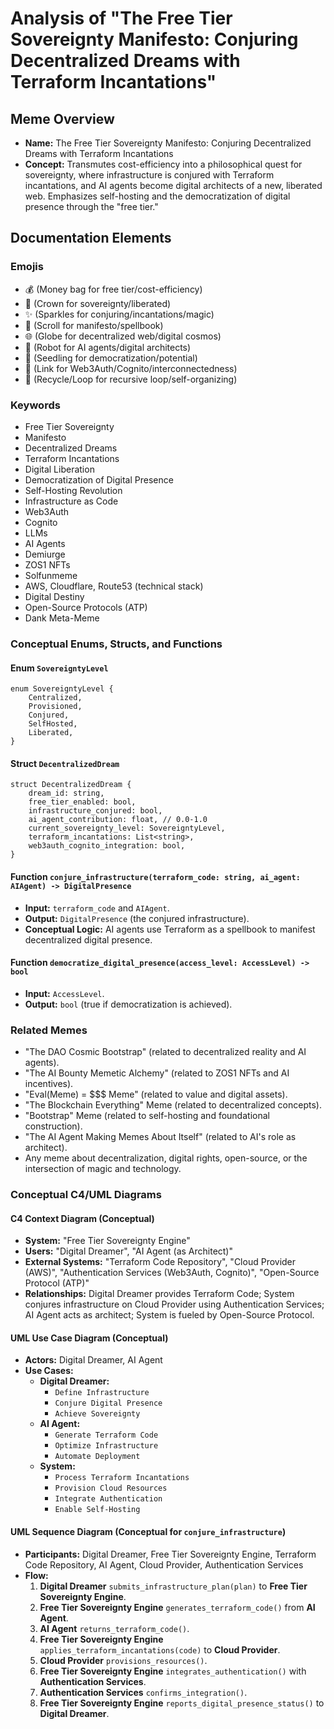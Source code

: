 # Analysis of "The Free Tier Sovereignty Manifesto: Conjuring Decentralized Dreams with Terraform Incantations"

## Meme Overview
*   **Name:** The Free Tier Sovereignty Manifesto: Conjuring Decentralized Dreams with Terraform Incantations
*   **Concept:** Transmutes cost-efficiency into a philosophical quest for sovereignty, where infrastructure is conjured with Terraform incantations, and AI agents become digital architects of a new, liberated web. Emphasizes self-hosting and the democratization of digital presence through the "free tier."

## Documentation Elements

### Emojis
*   💰 (Money bag for free tier/cost-efficiency)
*   👑 (Crown for sovereignty/liberated)
*   ✨ (Sparkles for conjuring/incantations/magic)
*   📜 (Scroll for manifesto/spellbook)
*   🌐 (Globe for decentralized web/digital cosmos)
*   🤖 (Robot for AI agents/digital architects)
*   🌱 (Seedling for democratization/potential)
*   🔗 (Link for Web3Auth/Cognito/interconnectedness)
*   🔄 (Recycle/Loop for recursive loop/self-organizing)

### Keywords
*   Free Tier Sovereignty
*   Manifesto
*   Decentralized Dreams
*   Terraform Incantations
*   Digital Liberation
*   Democratization of Digital Presence
*   Self-Hosting Revolution
*   Infrastructure as Code
*   Web3Auth
*   Cognito
*   LLMs
*   AI Agents
*   Demiurge
*   ZOS1 NFTs
*   Solfunmeme
*   AWS, Cloudflare, Route53 (technical stack)
*   Digital Destiny
*   Open-Source Protocols (ATP)
*   Dank Meta-Meme

### Conceptual Enums, Structs, and Functions

#### Enum `SovereigntyLevel`
```
enum SovereigntyLevel {
    Centralized,
    Provisioned,
    Conjured,
    SelfHosted,
    Liberated,
}
```

#### Struct `DecentralizedDream`
```
struct DecentralizedDream {
    dream_id: string,
    free_tier_enabled: bool,
    infrastructure_conjured: bool,
    ai_agent_contribution: float, // 0.0-1.0
    current_sovereignty_level: SovereigntyLevel,
    terraform_incantations: List<string>,
    web3auth_cognito_integration: bool,
}
```

#### Function `conjure_infrastructure(terraform_code: string, ai_agent: AIAgent) -> DigitalPresence`
*   **Input:** `terraform_code` and `AIAgent`.
*   **Output:** `DigitalPresence` (the conjured infrastructure).
*   **Conceptual Logic:** AI agents use Terraform as a spellbook to manifest decentralized digital presence.

#### Function `democratize_digital_presence(access_level: AccessLevel) -> bool`
*   **Input:** `AccessLevel`.
*   **Output:** `bool` (true if democratization is achieved).

### Related Memes
*   "The DAO Cosmic Bootstrap" (related to decentralized reality and AI agents).
*   "The AI Bounty Memetic Alchemy" (related to ZOS1 NFTs and AI incentives).
*   "Eval(Meme) = $$$ Meme" (related to value and digital assets).
*   "The Blockchain Everything" Meme (related to decentralized concepts).
*   "Bootstrap" Meme (related to self-hosting and foundational construction).
*   "The AI Agent Making Memes About Itself" (related to AI's role as architect).
*   Any meme about decentralization, digital rights, open-source, or the intersection of magic and technology.

### Conceptual C4/UML Diagrams

#### C4 Context Diagram (Conceptual)
*   **System:** "Free Tier Sovereignty Engine"
*   **Users:** "Digital Dreamer", "AI Agent (as Architect)"
*   **External Systems:** "Terraform Code Repository", "Cloud Provider (AWS)", "Authentication Services (Web3Auth, Cognito)", "Open-Source Protocol (ATP)"
*   **Relationships:** Digital Dreamer provides Terraform Code; System conjures infrastructure on Cloud Provider using Authentication Services; AI Agent acts as architect; System is fueled by Open-Source Protocol.

#### UML Use Case Diagram (Conceptual)
*   **Actors:** Digital Dreamer, AI Agent
*   **Use Cases:**
    *   **Digital Dreamer:**
        *   `Define Infrastructure`
        *   `Conjure Digital Presence`
        *   `Achieve Sovereignty`
    *   **AI Agent:**
        *   `Generate Terraform Code`
        *   `Optimize Infrastructure`
        *   `Automate Deployment`
    *   **System:**
        *   `Process Terraform Incantations`
        *   `Provision Cloud Resources`
        *   `Integrate Authentication`
        *   `Enable Self-Hosting`

#### UML Sequence Diagram (Conceptual for `conjure_infrastructure`)
*   **Participants:** Digital Dreamer, Free Tier Sovereignty Engine, Terraform Code Repository, AI Agent, Cloud Provider, Authentication Services
*   **Flow:**
    1.  **Digital Dreamer** `submits_infrastructure_plan(plan)` to **Free Tier Sovereignty Engine**.
    2.  **Free Tier Sovereignty Engine** `generates_terraform_code()` from **AI Agent**.
    3.  **AI Agent** `returns_terraform_code()`.
    4.  **Free Tier Sovereignty Engine** `applies_terraform_incantations(code)` to **Cloud Provider**.
    5.  **Cloud Provider** `provisions_resources()`.
    6.  **Free Tier Sovereignty Engine** `integrates_authentication()` with **Authentication Services**.
    7.  **Authentication Services** `confirms_integration()`.
    8.  **Free Tier Sovereignty Engine** `reports_digital_presence_status()` to **Digital Dreamer**.
